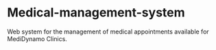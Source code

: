 # Medical-management-system
Web system for the management of medical appointments available for MediDynamo Clinics.
